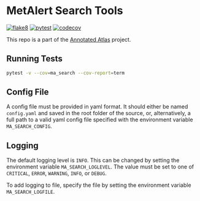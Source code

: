 # MetAlert Search Tools

[![flake8](https://github.com/metno/MetAlert-Search/actions/workflows/syntax.yml/badge.svg?branch=main)](https://github.com/metno/MetAlert-Search/actions/workflows/syntax.yml)
[![pytest](https://github.com/metno/MetAlert-Search/actions/workflows/pytest.yml/badge.svg?branch=main)](https://github.com/metno/MetAlert-Search/actions/workflows/pytest.yml)
[![codecov](https://codecov.io/gh/metno/MetAlert-Search/branch/main/graph/badge.svg?token=6XmejKi9gh)](https://codecov.io/gh/metno/MetAlert-Search)

This repo is a part of the [Annotated Atlas](https://github.com/metno/AnnotatedAtlas) project.

## Running Tests

```bash
pytest -v --cov=ma_search --cov-report=term
```

## Config File

A config file must be provided in yaml format. It should either be named `config.yaml` and saved
in the root folder of the source, or, alternatively, a full path to a valid yaml config file
specified with the environment variable `MA_SEARCH_CONFIG`.

## Logging

The default logging level is `INFO`. This can be changed by setting the environment variable
`MA_SEARCH_LOGLEVEL`. The value must be set to one of `CRITICAL`, `ERROR`, `WARNING`, `INFO`, or
`DEBUG`.

To add logging to file, specify the file by setting the environment variable `MA_SEARCH_LOGFILE`.
